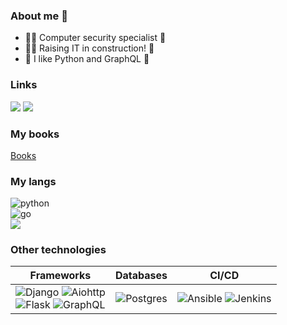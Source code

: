 ### About me 👋
- 🕵️‍♂️ Computer security specialist 🔐
- 🐱‍💻 Raising IT in construction! 🌉
- 🐍 I like Python and GraphQL 🌌

### Links

![](https://img.shields.io/badge/TikTok-FFFFFF?style=for-the-badge&logo=TikTok&logoWidth=0&logoColor=black&link=https://www.tiktok.com/@_vodkar)
![](https://img.shields.io/badge/LeetCode-FFFFFF?style=for-the-badge&logo=leetcode&logoWidth=0&link=https://leetcode.com/vodkar/)

### My books

[Books](BOOKS.md)

### My langs

![python](https://img.shields.io/badge/python-Middle+-important?&style=for-the-badge&logo=python&labelColor=FFFFFF)
<br>
![go](https://img.shields.io/badge/golang-Junior-success?&style=for-the-badge&logo=go&labelColor=FFFFFF)
<br>
![](https://img.shields.io/badge/JavaScript-Junior-success?&style=for-the-badge&logo=JavaScript&labelColor=FFFFFF)

### Other technologies

| Frameworks | Databases | CI/CD |
| :---: | :---: | :---: |
| ![Django](https://img.shields.io/badge/Django-0C4B33?style=for-the-badge&logo=django)  ![Aiohttp](https://img.shields.io/badge/aiohttp-285BB5?style=for-the-badge&logo=aiohttp) <br>![Flask](https://img.shields.io/badge/Flask%20-%23333333.svg?&style=for-the-badge&logo=flask&logoWidth=24) ![GraphQL](https://img.shields.io/badge/GraphQL-DE33A6?&style=for-the-badge&logo=graphql) | ![Postgres](https://img.shields.io/badge/PostgreS-DBDBDB?labelColor=&style=for-the-badge&logo=postgresql) | ![Ansible](https://img.shields.io/badge/Ansible-000000.svg?&style=for-the-badge&logo=Ansible) ![Jenkins](https://img.shields.io/badge/Jenkins-E4D96F.svg?&style=for-the-badge&logo=Jenkins) |


